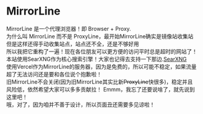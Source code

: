 # MirrorLine
MirrorLine 是一个代理浏览器！即 Browser + Proxy.  
为什么叫 MirrorLine 而不是 ProxyLine，最开始MirrorLine确实是镜像站收集站  
但是这样还得手动收集站点，站点还不全，还是不够好用  
所以我把它重构了一遍！现在各位朋友可以更方便的访问平时总是超时的网站了！  
本站使用SearXNG作为核心搜索引擎！大家也记得去支持一下那边.[SearXNG](https://searx.bndkt.io/)  
使用Vercel作为MirrorLine的服务器，因为是免费的，所以可能不稳定，如果流量超了无法访问还是要和各位说个抱歉啦！  
旧MirrorLine不会关闭(因为旧MirrorLine其实比新~~ProxyLine~~快很多)，稳定并且风险低，依然希望大家可以多多贡献拉！
Emmm，我忘了还要说啥了，就先说到这里吧！  
哦，对了，因为咱并不善于设计，所以页面丑还需要多见谅啦！